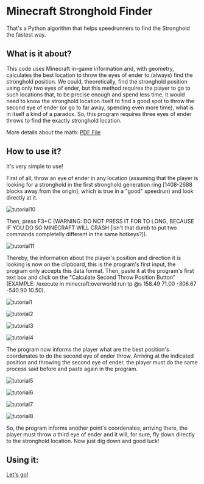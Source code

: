 # Minecraft Stronghold Finder
That's a Python algorithm that helps speedrunners to find the Stronghold the fastest way.

## What is it about?
This code uses Minecraft in-game information and, with geometry, calculates the best location to throw the eyes of ender to (always) find the stronghold position. We could, theoretically, find the stronghold position using only two eyes of ender, but this method requires the player to go to such locations that, to be precise enough and spend less time, it would need to know the stronghold location itself to find a good spot to throw the second eye of ender (or go to far away, spending even more time), what is in itself a kind of a paradox. So, this program requires three eyes of ender throws to find the exactly stronghold location.

More details about the math:
[PDF File](https://github.com/AlantheBenign/Minecraft-Stronghold-Finder/blob/master/Minecraft_Stronghold_Finding_Mathematics%20(11).pdf)

## How to use it?
It's very simple to use!

First of all, throw an eye of ender in any location (assuming that the player is looking for a stronghold in the first stronghold generation ring [1408-2688 blocks away from the origin], which is true in a "good" speedrun) and look directly at it.

![tutorial10](https://github.com/AlantheBenign/Minecraft-Stronghold-Finder/blob/master/tutorial10.png)

Then, press F3+C (WARNING: DO NOT PRESS IT FOR TO LONG, BECAUSE IF YOU DO SO MINECRAFT WILL CRASH [isn't that dumb to put two commands completelly different in the same hotkeys?]).

![tutorial11](https://github.com/AlantheBenign/Minecraft-Stronghold-Finder/blob/master/tutorial11.png)

Thereby, the information about the player's position and direction it is looking is now on the clipboard, this is the program's first input, the program only accepts this data format. Then, paste it at the program's first text box and click on the "Calculate Second Throw Position Button" (EXAMPLE: /execute in minecraft:overworld run tp @s 158.49 71.00 -306.67 -540.90 10.50).

![tutorial1](https://github.com/AlantheBenign/Minecraft-Stronghold-Finder/blob/master/tutorial1.png)

![tutorial2](https://github.com/AlantheBenign/Minecraft-Stronghold-Finder/blob/master/tutorial2.png)

![tutorial3](https://github.com/AlantheBenign/Minecraft-Stronghold-Finder/blob/master/tutorial3.png)

![tutorial4](https://github.com/AlantheBenign/Minecraft-Stronghold-Finder/blob/master/tutorial4.png)

The program now informs the player what are the best position's coordenates to do the second eye of ender throw. Arriving at the indicated position and throwing the second eye of ender, the player must do the same process said before and paste again in the program.

![tutorial5](https://github.com/AlantheBenign/Minecraft-Stronghold-Finder/blob/master/tutorial5.png)

![tutorial6](https://github.com/AlantheBenign/Minecraft-Stronghold-Finder/blob/master/tutorial6.png)

![tutorial7](https://github.com/AlantheBenign/Minecraft-Stronghold-Finder/blob/master/tutorial7.png)

![tutorial8](https://github.com/AlantheBenign/Minecraft-Stronghold-Finder/blob/master/tutorial8.png)

So, the program informs another point's coordenates, arriving there, the player must throw a third eye of ender and it will, for sure, fly down directly to the stronghold location. Now just dig down and good luck!

## Using it:
[Let's go!](http://AlantheBenign.github.io/Minecraft-Stronghold-Finder/) 
